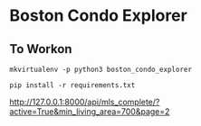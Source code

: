 # Boston Condo Explorer

## To Workon

```
mkvirtualenv -p python3 boston_condo_explorer

pip install -r requirements.txt
```

http://127.0.0.1:8000/api/mls_complete/?active=True&min_living_area=700&page=2
